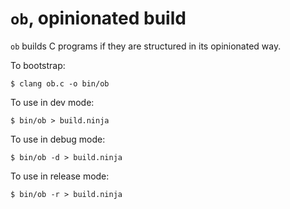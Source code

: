 `ob`, opinionated build
=====================

`ob` builds C programs if they are structured in its opinionated way.

To bootstrap:

    $ clang ob.c -o bin/ob

To use in dev mode:

    $ bin/ob > build.ninja

To use in debug mode:

    $ bin/ob -d > build.ninja

To use in release mode:

    $ bin/ob -r > build.ninja
